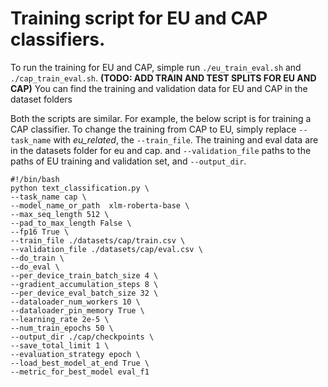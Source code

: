 # Training script for EU and CAP classifiers.

To run the training for EU and CAP, simple run `./eu_train_eval.sh` and `./cap_train_eval.sh`. **(TODO: ADD TRAIN AND TEST SPLITS FOR EU AND CAP)** You can find the training and validation data for EU and CAP in the dataset folders

Both the scripts are similar. For example, the below script is for training a CAP classifier. To change the training from CAP to EU, simply replace `--task_name` with *eu_related*, the `--train_file`. The training and eval data are in the datasets folder for eu and cap. 
and `--validation_file` paths to the paths of EU training and validation set, and `--output_dir`. 

```
#!/bin/bash
python text_classification.py \
--task_name cap \
--model_name_or_path  xlm-roberta-base \
--max_seq_length 512 \
--pad_to_max_length False \
--fp16 True \
--train_file ./datasets/cap/train.csv \
--validation_file ./datasets/cap/eval.csv \
--do_train \
--do_eval \
--per_device_train_batch_size 4 \
--gradient_accumulation_steps 8 \
--per_device_eval_batch_size 32 \
--dataloader_num_workers 10 \
--dataloader_pin_memory True \
--learning_rate 2e-5 \
--num_train_epochs 50 \
--output_dir ./cap/checkpoints \
--save_total_limit 1 \
--evaluation_strategy epoch \
--load_best_model_at_end True \
--metric_for_best_model eval_f1
```
